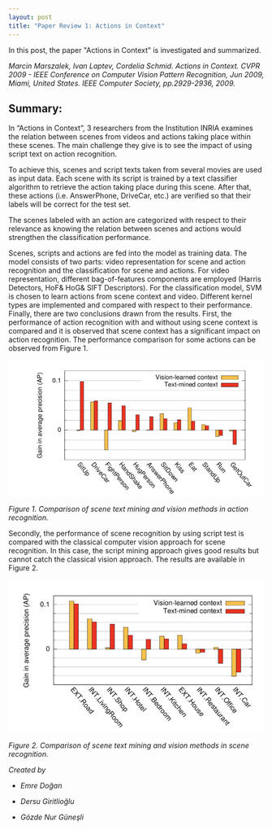 ```yaml
---
layout: post
title: "Paper Review 1: Actions in Context"
---
```


In this post, the paper "Actions in Context" is investigated and summarized.

*Marcin Marszalek, Ivan Laptev, Cordelia Schmid. Actions in Context. CVPR 2009 - IEEE Conference on Computer Vision Pattern Recognition, Jun 2009, Miami, United States. IEEE Computer Society, pp.2929-2936, 2009.*

## Summary:

In “Actions in Context”, 3 researchers  from the Institution INRIA examines the relation between scenes from videos and actions taking place within these scenes. The main challenge they give is to see the impact of using script text on action recognition. 

To achieve this, scenes and script texts taken from several movies are used as input data. 
Each scene with its script is trained by a text classifier algorithm to retrieve the action taking place during this scene. After that, these actions (i.e. AnswerPhone, DriveCar, etc.) are verified so that their labels will be correct for the test set.

The scenes labeled with an action are categorized with respect to their relevance as knowing the relation between scenes and actions would strengthen the classification performance. 

Scenes, scripts and actions are fed into the model as training data. The model consists of two parts: video representation for scene and action recognition and the classification for scene and actions. For video representation, different bag-of-features components are employed (Harris Detectors, HoF& HoG& SIFT Descriptors). For the classification model, SVM is chosen to learn actions from scene context and video. Different kernel types are implemented and compared with respect to their performance. 
Finally, there are two conclusions drawn from the results. First, the performance of action recognition with and without using scene context is compared and it is observed that scene context has a significant impact on action recognition. The performance comparison for some actions can be observed from Figure 1.

![asd](./../images/paper1-1.png)

*Figure 1. Comparison of scene text mining and vision methods in action recognition.*

Secondly, the performance of scene recognition by using script test is compared with the classical computer vision approach for scene recognition. In this case, the script mining approach gives good results but cannot catch the classical vision approach. The results are available in Figure 2.

![asd](./../images/paper1-2.png)

*Figure 2. Comparison of scene text mining and vision methods in scene recognition.*




*Created by*
- *Emre Doğan*

- *Dersu Giritlioğlu*

- *Gözde Nur Güneşli*

